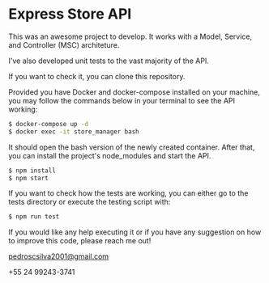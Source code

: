 # Express Store API

This was an awesome project to develop. It works with a Model, Service, and Controller (MSC) architeture.

I've also developed unit tests to the vast majority of the API.

If you want to check it, you can clone this repository.

Provided you have Docker and docker-compose installed on your machine, you may follow the commands below in your terminal to see the API working:

```sh
$ docker-compose up -d
$ docker exec -it store_manager bash
```

It should open the bash version of the newly created container. After that, you can install the project's node_modules and start the API.

```sh
$ npm install
$ npm start
```

If you want to check how the tests are working, you can either go to the tests directory or execute the testing script with:

```sh
$ npm run test
```

If you would like any help executing it or if you have any suggestion on how to improve this code, please reach me out!

pedroscsilva2001@gmail.com 

+55 24 99243-3741
